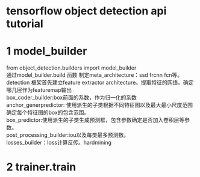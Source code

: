tensorflow object detection api tutorial
==============
# 1 model_builder
from object_detection.builders import model_builder<br>
通过model_builder.build 函数 制定meta_architecture：ssd frcnn fcn等。<br>
detection 框架首先建立feature extractor architecture。提取特征的网络。确定哪几层作为featuremap输出<br>
box_coder_builder:box前面的系数，作为归一化的系数
anchor_generpredictor: 使用派生的子类根据不同特征图以及最大最小尺度范围确定每个特征图的box的包含范围。<br>
box_predictor:使用派生的子类生成预测框，包含参数确定是否加入卷积层等参数。<br>
post_processing_builder:iou以及每类最多预测数。<br>
losses_builder：loss计算反传。hardmining<br>
# 2 trainer.train

